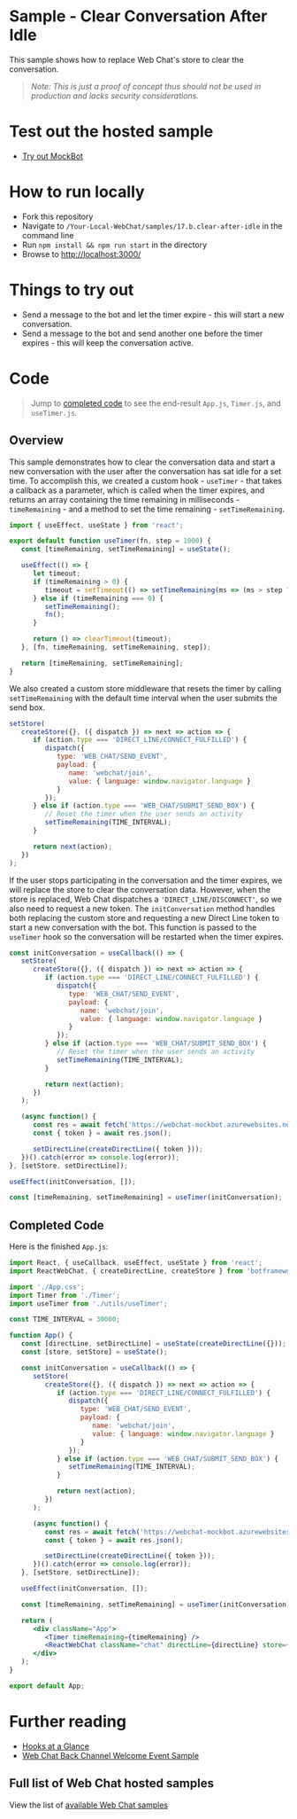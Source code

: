 # Sample - Clear Conversation After Idle

This sample shows how to replace Web Chat's store to clear the conversation.

> _Note: This is just a proof of concept thus should not be used in production
> and lacks security considerations._

# Test out the hosted sample

-  [Try out MockBot](https://microsoft.github.io/BotFramework-WebChat/17.b.clear-after-idle)

# How to run locally

-  Fork this repository
-  Navigate to `/Your-Local-WebChat/samples/17.b.clear-after-idle` in the command line
-  Run `npm install && npm run start` in the directory
-  Browse to [http://localhost:3000/](http://localhost:3000/)

# Things to try out

-  Send a message to the bot and let the timer expire - this will start a new conversation.
-  Send a message to the bot and send another one before the timer expires - this will keep the conversation active.

# Code

> Jump to [completed code](#completed-code) to see the end-result `App.js`, `Timer.js`, and `useTimer.js`.

## Overview

This sample demonstrates how to clear the conversation data and start a new conversation with the user after the conversation has sat idle for a set time. To accomplish this, we created a custom hook - `useTimer` - that takes a callback as a parameter, which is called when the timer expires, and returns an array containing the time remaining in milliseconds - `timeRemaining` - and a method to set the time remaining - `setTimeRemaining`.

```javascript
import { useEffect, useState } from 'react';

export default function useTimer(fn, step = 1000) {
   const [timeRemaining, setTimeRemaining] = useState();

   useEffect(() => {
      let timeout;
      if (timeRemaining > 0) {
         timeout = setTimeout(() => setTimeRemaining(ms => (ms > step ? ms - step : 0)), step);
      } else if (timeRemaining === 0) {
         setTimeRemaining();
         fn();
      }

      return () => clearTimeout(timeout);
   }, [fn, timeRemaining, setTimeRemaining, step]);

   return [timeRemaining, setTimeRemaining];
}
```

We also created a custom store middleware that resets the timer by calling `setTimeRemaining` with the default time interval when the user submits the send box.

```javascript
setStore(
   createStore({}, ({ dispatch }) => next => action => {
      if (action.type === 'DIRECT_LINE/CONNECT_FULFILLED') {
         dispatch({
            type: 'WEB_CHAT/SEND_EVENT',
            payload: {
               name: 'webchat/join',
               value: { language: window.navigator.language }
            }
         });
      } else if (action.type === 'WEB_CHAT/SUBMIT_SEND_BOX') {
         // Reset the timer when the user sends an activity
         setTimeRemaining(TIME_INTERVAL);
      }

      return next(action);
   })
);
```

If the user stops participating in the conversation and the timer expires, we will replace the store to clear the conversation data. However, when the store is replaced, Web Chat dispatches a `'DIRECT_LINE/DISCONNECT'`, so we also need to request a new token. The `initConversation` method handles both replacing the custom store and requesting a new Direct Line token to start a new conversation with the bot. This function is passed to the `useTimer` hook so the conversation will be restarted when the timer expires.

```javascript
const initConversation = useCallback(() => {
   setStore(
      createStore({}, ({ dispatch }) => next => action => {
         if (action.type === 'DIRECT_LINE/CONNECT_FULFILLED') {
            dispatch({
               type: 'WEB_CHAT/SEND_EVENT',
               payload: {
                  name: 'webchat/join',
                  value: { language: window.navigator.language }
               }
            });
         } else if (action.type === 'WEB_CHAT/SUBMIT_SEND_BOX') {
            // Reset the timer when the user sends an activity
            setTimeRemaining(TIME_INTERVAL);
         }

         return next(action);
      })
   );

   (async function() {
      const res = await fetch('https://webchat-mockbot.azurewebsites.net/directline/token', { method: 'POST' });
      const { token } = await res.json();

      setDirectLine(createDirectLine({ token }));
   })().catch(error => console.log(error));
}, [setStore, setDirectLine]);

useEffect(initConversation, []);

const [timeRemaining, setTimeRemaining] = useTimer(initConversation);
```

## Completed Code

Here is the finished `App.js`:

```jsx
import React, { useCallback, useEffect, useState } from 'react';
import ReactWebChat, { createDirectLine, createStore } from 'botframework-webchat';

import './App.css';
import Timer from './Timer';
import useTimer from './utils/useTimer';

const TIME_INTERVAL = 30000;

function App() {
   const [directLine, setDirectLine] = useState(createDirectLine({}));
   const [store, setStore] = useState();

   const initConversation = useCallback(() => {
      setStore(
         createStore({}, ({ dispatch }) => next => action => {
            if (action.type === 'DIRECT_LINE/CONNECT_FULFILLED') {
               dispatch({
                  type: 'WEB_CHAT/SEND_EVENT',
                  payload: {
                     name: 'webchat/join',
                     value: { language: window.navigator.language }
                  }
               });
            } else if (action.type === 'WEB_CHAT/SUBMIT_SEND_BOX') {
               setTimeRemaining(TIME_INTERVAL);
            }

            return next(action);
         })
      );

      (async function() {
         const res = await fetch('https://webchat-mockbot.azurewebsites.net/directline/token', { method: 'POST' });
         const { token } = await res.json();

         setDirectLine(createDirectLine({ token }));
      })().catch(error => console.log(error));
   }, [setStore, setDirectLine]);

   useEffect(initConversation, []);

   const [timeRemaining, setTimeRemaining] = useTimer(initConversation);

   return (
      <div className="App">
         <Timer timeRemaining={timeRemaining} />
         <ReactWebChat className="chat" directLine={directLine} store={store} />
      </div>
   );
}

export default App;
```

# Further reading

-  [Hooks at a Glance](https://reactjs.org/docs/hooks-overview.html)
-  [Web Chat Back Channel Welcome Event Sample](https://github.com/microsoft/BotFramework-WebChat/tree/master/samples/15.d.backchannel-send-welcome-event)

## Full list of Web Chat hosted samples

View the list of [available Web Chat samples](https://github.com/microsoft/BotFramework-WebChat/tree/master/samples)
